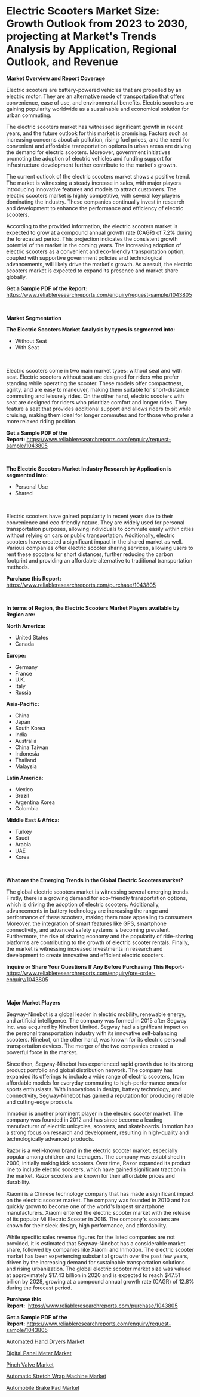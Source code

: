 <p><h1>Electric Scooters Market Size: Growth Outlook from 2023 to 2030, projecting at Market's Trends Analysis by Application, Regional Outlook, and Revenue</h1></p><p><strong>Market Overview and Report Coverage</strong></p>
<p><p>Electric scooters are battery-powered vehicles that are propelled by an electric motor. They are an alternative mode of transportation that offers convenience, ease of use, and environmental benefits. Electric scooters are gaining popularity worldwide as a sustainable and economical solution for urban commuting.</p><p>The electric scooters market has witnessed significant growth in recent years, and the future outlook for this market is promising. Factors such as increasing concerns about air pollution, rising fuel prices, and the need for convenient and affordable transportation options in urban areas are driving the demand for electric scooters. Moreover, government initiatives promoting the adoption of electric vehicles and funding support for infrastructure development further contribute to the market's growth.</p><p>The current outlook of the electric scooters market shows a positive trend. The market is witnessing a steady increase in sales, with major players introducing innovative features and models to attract customers. The electric scooters market is highly competitive, with several key players dominating the industry. These companies continually invest in research and development to enhance the performance and efficiency of electric scooters.</p><p>According to the provided information, the electric scooters market is expected to grow at a compound annual growth rate (CAGR) of 7.2% during the forecasted period. This projection indicates the consistent growth potential of the market in the coming years. The increasing adoption of electric scooters as a convenient and eco-friendly transportation option, coupled with supportive government policies and technological advancements, will likely drive the market's growth. As a result, the electric scooters market is expected to expand its presence and market share globally.</p></p>
<p><strong>Get a Sample PDF of the Report:</strong> <a href="https://www.reliableresearchreports.com/enquiry/request-sample/1043805">https://www.reliableresearchreports.com/enquiry/request-sample/1043805</a></p>
<p>&nbsp;</p>
<p><strong>Market Segmentation</strong></p>
<p><strong>The Electric Scooters Market Analysis by types is segmented into:</strong></p>
<p><ul><li>Without Seat</li><li>With Seat</li></ul></p>
<p>&nbsp;</p>
<p><p>Electric scooters come in two main market types: without seat and with seat. Electric scooters without seat are designed for riders who prefer standing while operating the scooter. These models offer compactness, agility, and are easy to maneuver, making them suitable for short-distance commuting and leisurely rides. On the other hand, electric scooters with seat are designed for riders who prioritize comfort and longer rides. They feature a seat that provides additional support and allows riders to sit while cruising, making them ideal for longer commutes and for those who prefer a more relaxed riding position.</p></p>
<p><strong>Get a Sample PDF of the Report:</strong>&nbsp;<a href="https://www.reliableresearchreports.com/enquiry/request-sample/1043805">https://www.reliableresearchreports.com/enquiry/request-sample/1043805</a></p>
<p>&nbsp;</p>
<p><strong>The Electric Scooters Market Industry Research by Application is segmented into:</strong></p>
<p><ul><li>Personal Use</li><li>Shared</li></ul></p>
<p>&nbsp;</p>
<p><p>Electric scooters have gained popularity in recent years due to their convenience and eco-friendly nature. They are widely used for personal transportation purposes, allowing individuals to commute easily within cities without relying on cars or public transportation. Additionally, electric scooters have created a significant impact in the shared market as well. Various companies offer electric scooter sharing services, allowing users to rent these scooters for short distances, further reducing the carbon footprint and providing an affordable alternative to traditional transportation methods.</p></p>
<p><strong>Purchase this Report:</strong>&nbsp; <a href="https://www.reliableresearchreports.com/purchase/1043805">https://www.reliableresearchreports.com/purchase/1043805</a></p>
<p>&nbsp;</p>
<p><strong>In terms of Region, the Electric Scooters Market Players available by Region are:</strong></p>
<p>
    <p> <strong> North America: </strong>
        <ul>
            <li>United States</li>
            <li>Canada</li>
        </ul>
        </p> 
    <p> <strong> Europe: </strong>
        <ul>
            <li>Germany</li>
            <li>France</li>
            <li>U.K.</li>
            <li>Italy</li>
            <li>Russia</li>
        </ul>
        </p> 
    <p> <strong> Asia-Pacific: </strong>
        <ul>
            <li>China</li>
            <li>Japan</li>
            <li>South Korea</li>
            <li>India</li>
            <li>Australia</li>
            <li>China Taiwan</li>
            <li>Indonesia</li>
            <li>Thailand</li>
            <li>Malaysia</li>
        </ul>
        </p> 
    <p> <strong> Latin America: </strong>
        <ul>
            <li>Mexico</li>
            <li>Brazil</li>
            <li>Argentina Korea</li>
            <li>Colombia</li>
        </ul>
        </p> 
    <p> <strong> Middle East & Africa: </strong>
        <ul>
            <li>Turkey</li>
            <li>Saudi</li>
            <li>Arabia</li>
            <li>UAE</li>
            <li>Korea</li>
        </ul>
    </p>
    </p>
<p>&nbsp;</p>
<p><strong>What are the Emerging Trends in the Global Electric Scooters market?</strong></p>
<p><p>The global electric scooters market is witnessing several emerging trends. Firstly, there is a growing demand for eco-friendly transportation options, which is driving the adoption of electric scooters. Additionally, advancements in battery technology are increasing the range and performance of these scooters, making them more appealing to consumers. Moreover, the integration of smart features like GPS, smartphone connectivity, and advanced safety systems is becoming prevalent. Furthermore, the rise of sharing economy and the popularity of ride-sharing platforms are contributing to the growth of electric scooter rentals. Finally, the market is witnessing increased investments in research and development to create innovative and efficient electric scooters.</p></p>
<p><strong>Inquire or Share Your Questions If Any Before Purchasing This Report</strong>- <a href="https://www.reliableresearchreports.com/enquiry/pre-order-enquiry/1043805">https://www.reliableresearchreports.com/enquiry/pre-order-enquiry/1043805</a></p>
<p>&nbsp;</p>
<p><strong>Major Market Players</strong></p>
<p><p>Segway-Ninebot is a global leader in electric mobility, renewable energy, and artificial intelligence. The company was formed in 2015 after Segway Inc. was acquired by Ninebot Limited. Segway had a significant impact on the personal transportation industry with its innovative self-balancing scooters. Ninebot, on the other hand, was known for its electric personal transportation devices. The merger of the two companies created a powerful force in the market.</p><p>Since then, Segway-Ninebot has experienced rapid growth due to its strong product portfolio and global distribution network. The company has expanded its offerings to include a wide range of electric scooters, from affordable models for everyday commuting to high-performance ones for sports enthusiasts. With innovations in design, battery technology, and connectivity, Segway-Ninebot has gained a reputation for producing reliable and cutting-edge products.</p><p>Inmotion is another prominent player in the electric scooter market. The company was founded in 2012 and has since become a leading manufacturer of electric unicycles, scooters, and skateboards. Inmotion has a strong focus on research and development, resulting in high-quality and technologically advanced products.</p><p>Razor is a well-known brand in the electric scooter market, especially popular among children and teenagers. The company was established in 2000, initially making kick scooters. Over time, Razor expanded its product line to include electric scooters, which have gained significant traction in the market. Razor scooters are known for their affordable prices and durability.</p><p>Xiaomi is a Chinese technology company that has made a significant impact on the electric scooter market. The company was founded in 2010 and has quickly grown to become one of the world's largest smartphone manufacturers. Xiaomi entered the electric scooter market with the release of its popular Mi Electric Scooter in 2016. The company's scooters are known for their sleek design, high performance, and affordability.</p><p>While specific sales revenue figures for the listed companies are not provided, it is estimated that Segway-Ninebot has a considerable market share, followed by companies like Xiaomi and Inmotion. The electric scooter market has been experiencing substantial growth over the past few years, driven by the increasing demand for sustainable transportation solutions and rising urbanization. The global electric scooter market size was valued at approximately $17.43 billion in 2020 and is expected to reach $47.51 billion by 2028, growing at a compound annual growth rate (CAGR) of 12.8% during the forecast period.</p></p>
<p><strong>Purchase this Report:</strong>&nbsp;&nbsp;<a href="https://www.reliableresearchreports.com/purchase/1043805">https://www.reliableresearchreports.com/purchase/1043805</a></p>
<p></p>
<p><strong>Get a Sample PDF of the Report:</strong>&nbsp;<a href="https://www.reliableresearchreports.com/enquiry/request-sample/1043805">https://www.reliableresearchreports.com/enquiry/request-sample/1043805</a></p>
<p><p><a href="https://www.linkedin.com/pulse/automated-hand-dryers-market-share-amp-new-trends-analysis-bmofe/">Automated Hand Dryers Market</a></p><p><a href="https://medium.com/@sigridrobel/digital-panel-meter-market-competitive-analysis-market-trends-and-forecast-to-2030-2afecf4a8c57">Digital Panel Meter Market</a></p><p><a href="https://medium.com/@laurenbrown1918/pinch-valve-market-outlook-industry-overview-and-forecast-2023-to-2030-a97e0e7f7063">Pinch Valve Market</a></p><p><a href="https://www.linkedin.com/pulse/automatic-stretch-wrap-machine-market-size-2023-2030-global-lixye/">Automatic Stretch Wrap Machine Market</a></p><p><a href="https://github.com/NorbertYates/Market-Research-Report-List-2/blob/main/automobile-brake-pad-market.md">Automobile Brake Pad Market</a></p></p>
